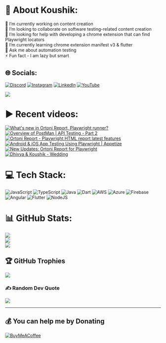 # 💫 About Koushik:
🔭 I’m currently working on content creation<br>👯 I’m looking to collaborate on software testing-related content creation<br>🤝 I’m looking for help with developing a chrome extension that can find Playwright locators<br>🌱 I’m currently learning chrome extension manifest v3 & flutter<br>💬 Ask me about automation testing<br>⚡ Fun fact - I am lazy but smart


## 🌐 Socials:
[![Discord](https://img.shields.io/badge/Discord-%237289DA.svg?logo=discord&logoColor=white)](htttps://discord.gg/https://discord.gg/UunqzYFHPX) [![Instagram](https://img.shields.io/badge/Instagram-%23E4405F.svg?logo=Instagram&logoColor=white)](https://instagram.com/ortonikc) [![LinkedIn](https://img.shields.io/badge/LinkedIn-%230077B5.svg?logo=linkedin&logoColor=white)](https://linkedin.com/in/ortoni) [![YouTube](https://img.shields.io/badge/YouTube-%23FF0000.svg?logo=YouTube&logoColor=white)](https://youtube.com/@letcode) 

[![](https://visitcount.itsvg.in/api?id=ortonikc&icon=6&color=0)](https://visitcount.itsvg.in)
# ▶️ Recent videos:
<!-- BEGIN YOUTUBE-CARDS -->
[![What's new in Ortoni Report, Playwright runner?](https://ytcards.demolab.com/?id=7UUVD6tbAEY&title=What%27s+new+in+Ortoni+Report%2C+Playwright+runner%3F&lang=en&timestamp=1722272354&background_color=%230d1117&title_color=%23ffffff&stats_color=%23dedede&max_title_lines=1&width=250&border_radius=5 "What's new in Ortoni Report, Playwright runner?")](https://www.youtube.com/watch?v=7UUVD6tbAEY)
[![Overview of PostMan | API Testing - Part 2](https://ytcards.demolab.com/?id=IVniI09ubVA&title=Overview+of+PostMan+%7C+API+Testing+-+Part+2&lang=en&timestamp=1722236584&background_color=%230d1117&title_color=%23ffffff&stats_color=%23dedede&max_title_lines=1&width=250&border_radius=5 "Overview of PostMan | API Testing - Part 2")](https://www.youtube.com/watch?v=IVniI09ubVA)
[![Ortoni Report  - Playwright HTML report latest features](https://ytcards.demolab.com/?id=1uvOlrzVchk&title=Ortoni+Report++-+Playwright+HTML+report+latest+features&lang=en&timestamp=1721323171&background_color=%230d1117&title_color=%23ffffff&stats_color=%23dedede&max_title_lines=1&width=250&border_radius=5 "Ortoni Report  - Playwright HTML report latest features")](https://www.youtube.com/watch?v=1uvOlrzVchk)
[![Android & iOS App Testing Using Playwright | Appetize](https://ytcards.demolab.com/?id=OOBjzIyiW0Y&title=Android+%26+iOS+App+Testing+Using+Playwright+%7C+Appetize&lang=en&timestamp=1720545917&background_color=%230d1117&title_color=%23ffffff&stats_color=%23dedede&max_title_lines=1&width=250&border_radius=5 "Android & iOS App Testing Using Playwright | Appetize")](https://www.youtube.com/watch?v=OOBjzIyiW0Y)
[![New Updates: Ortoni Report for Playwright](https://ytcards.demolab.com/?id=HMaiL6cARZk&title=New+Updates%3A+Ortoni+Report+for+Playwright&lang=en&timestamp=1719825682&background_color=%230d1117&title_color=%23ffffff&stats_color=%23dedede&max_title_lines=1&width=250&border_radius=5 "New Updates: Ortoni Report for Playwright")](https://www.youtube.com/watch?v=HMaiL6cARZk)
[![Dhivya & Koushik - Wedding](https://ytcards.demolab.com/?id=1b8q1s9gjIw&title=Dhivya+%26+Koushik+-+Wedding&lang=en&timestamp=1719427710&background_color=%230d1117&title_color=%23ffffff&stats_color=%23dedede&max_title_lines=1&width=250&border_radius=5 "Dhivya & Koushik - Wedding")](https://www.youtube.com/watch?v=1b8q1s9gjIw)
<!-- END YOUTUBE-CARDS -->
# 💻 Tech Stack:
![JavaScript](https://img.shields.io/badge/javascript-%23323330.svg?style=for-the-badge&logo=javascript&logoColor=%23F7DF1E) ![TypeScript](https://img.shields.io/badge/typescript-%23007ACC.svg?style=for-the-badge&logo=typescript&logoColor=white) ![Java](https://img.shields.io/badge/java-%23ED8B00.svg?style=for-the-badge&logo=java&logoColor=white) ![Dart](https://img.shields.io/badge/dart-%230175C2.svg?style=for-the-badge&logo=dart&logoColor=white) ![AWS](https://img.shields.io/badge/AWS-%23FF9900.svg?style=for-the-badge&logo=amazon-aws&logoColor=white) ![Azure](https://img.shields.io/badge/azure-%230072C6.svg?style=for-the-badge&logo=azure-devops&logoColor=white) ![Firebase](https://img.shields.io/badge/firebase-%23039BE5.svg?style=for-the-badge&logo=firebase) ![Angular](https://img.shields.io/badge/angular-%23DD0031.svg?style=for-the-badge&logo=angular&logoColor=white) ![Flutter](https://img.shields.io/badge/Flutter-%2302569B.svg?style=for-the-badge&logo=Flutter&logoColor=white) ![NodeJS](https://img.shields.io/badge/node.js-6DA55F?style=for-the-badge&logo=node.js&logoColor=white)
# 📊 GitHub Stats:
![](https://github-readme-stats.vercel.app/api?username=ortonikc&theme=radical&hide_border=true&include_all_commits=true&count_private=true)<br/>
![](https://github-readme-streak-stats.herokuapp.com/?user=ortonikc&theme=radical&hide_border=true)<br/>
![](https://github-readme-stats.vercel.app/api/top-langs/?username=ortonikc&theme=radical&hide_border=true&include_all_commits=true&count_private=true&layout=compact)

## 🏆 GitHub Trophies
![](https://github-profile-trophy.vercel.app/?username=ortonikc&theme=discord&no-frame=false&no-bg=true&margin-w=4)

### ✍️ Random Dev Quote
![](https://quotes-github-readme.vercel.app/api?type=horizontal&theme=radical)

---
  ## 💰 You can help me by Donating
  [![BuyMeACoffee](https://img.shields.io/badge/Buy%20Me%20a%20Coffee-ffdd00?style=for-the-badge&logo=buy-me-a-coffee&logoColor=black)](https://buymeacoffee.com/letcode) 

  
<!-- Proudly created with GPRM ( https://gprm.itsvg.in ) -->
